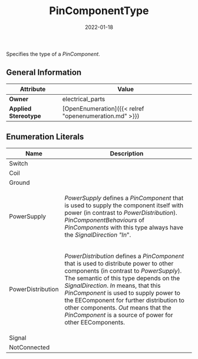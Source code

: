 ﻿---
title: PinComponentType
toc: false
type: specs
date: "2022-01-18"
draft: false
specification: VEC
version: 1.2.2
documentType: "Recommendation"
elementType: Class
classes:
  - PinComponentType
menu_name: vec-1.2.2
---
<p> Specifies the type of a <i>PinComponent</i>.      </p>

## General Information

| Attribute               | Value |
|-------------------------|-------|
| **Owner**               | electrical_parts |
| **Applied Stereotype**  | [OpenEnumeration]({{< relref "openenumeration.md" >}})<br/>  |

## Enumeration Literals
| Name          | **Description** |
|---------------|-----------------|
| Switch |  |
| Coil |  |
| Ground |  |
| PowerSupply | <p> <i>PowerSupply</i> defines a <i>PinComponent </i>that is used to supply the component itself with power (in contrast to <i>PowerDistribution</i>). <i>PinComponentBehaviours</i> of <i>PinComponents</i> with this type always have the <i>SignalDirection</i> <i>&quot;In</i>&quot;.      </p> |
| PowerDistribution | <p> <i>PowerDistribution</i> defines a <i>PinComponent </i>that is used to distribute power to other components (in contrast to <i>PowerSupply</i>). The semantic of this type depends on the <i>SignalDirection</i>. <i>In</i> means, that this <i>PinComponent</i> is used to supply power to the EEComponent for further distribution to other components. <i>Out</i> means that the <i>PinComponent</i> is a source of power for other EEComponents.      </p> |
| Signal |  |
| NotConnected |  |
